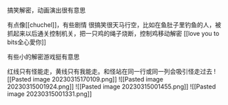 搞笑解密，动画演出很有意思

有点像[[chuchel]]，有些剧情 很搞笑很天马行空，比如在鱼肚子里钓鱼的人，被抓起来以后通关控制机关，把一只鸡的绳子烧断，控制鸡移动解密 [[love you to bits全心愛你]]

有些小的解密游戏挺有意思

红线只有怪能走，黄线只有我能走。和怪站在同一行或同一列会吸引怪走过去
![[Pasted image 20230315170109.png]]
![[Pasted image 20230315001924.png]]
![[Pasted image 20230315001455.png]]
![[Pasted image 20230315001331.png]]